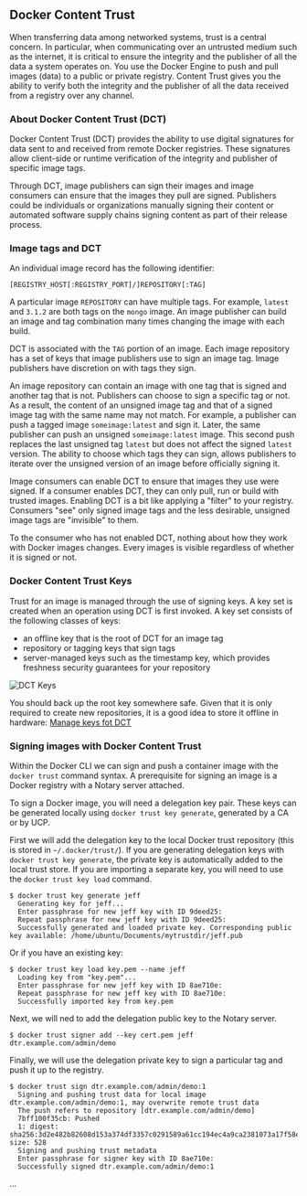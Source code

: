## Docker Content Trust

When transferring data among networked systems, trust is a central concern. In particular, when communicating over an
untrusted medium such as the internet, it is critical to ensure the integrity and the publisher of all the data a system
operates on. You use the Docker Engine to push and pull images (data) to a public or private registry. Content Trust
gives you the ability to verify both the integrity and the publisher of all the data received from a registry over any
channel.

### About Docker Content Trust (DCT)

Docker Content Trust (DCT) provides the ability to use digital signatures for data sent to and received from remote
Docker registries. These signatures allow client-side or runtime verification of the integrity and publisher of specific
image tags.

Through DCT, image publishers can sign their images and image consumers can ensure that the images they pull are signed.
Publishers could be individuals or organizations manually signing their content or automated software supply chains
signing content as part of their release process.

### Image tags and DCT

An individual image record has the following identifier:

```shell script
[REGISTRY_HOST[:REGISTRY_PORT]/]REPOSITORY[:TAG]
```

A particular image `REPOSITORY` can have multiple tags. For example, `latest` and `3.1.2` are both tags on the `mongo`
image. An image publisher can build an image and tag combination many times changing the image with each build.

DCT is associated with the `TAG` portion of an image. Each image repository has a set of keys that image publishers use
to sign an image tag. Image publishers have discretion on with tags they sign.

An image repository can contain an image with one tag that is signed and another tag that is not. Publishers can choose
to sign a specific tag or not. As a result, the content of an unsigned image tag and that of a signed image tag with the
same name may not match. For example, a publisher can push a tagged image `someimage:latest` and sign it. Later, the
same publisher can push an unsigned `someimage:latest` image. This second push replaces the last unsigned tag `latest`
but does not affect the signed `latest` version. The ability to choose which tags they can sign, allows publishers to
iterate over the unsigned version of an image before officially signing it.

Image consumers can enable DCT to ensure that images they use were signed. If a consumer enables DCT, they can only
pull, run or build with trusted images. Enabling DCT is a bit like applying a "filter" to your registry. Consumers "see"
only signed image tags and the less desirable, unsigned image tags are "invisible" to them.

To the consumer who has not enabled DCT, nothing about how they work with Docker images changes. Every images is visible
regardless of whether it is signed or not.

### Docker Content Trust Keys

Trust for an image is managed through the use of signing keys. A key set is created when an operation using DCT is first
invoked. A key set consists of the following classes of keys:
* an offline key that is the root of DCT for an image tag
* repository or tagging keys that sign tags
* server-managed keys such as the timestamp key, which provides freshness security guarantees for your repository

![DCT Keys](https://docs.docker.com/engine/security/trust/images/trust_components.png)

You should back up the root key somewhere safe. Given that it is only required to create new repositories, it is a good
idea to store it offline in hardware: [Manage keys fot DCT](https://docs.docker.com/engine/security/trust/trust_key_mng/)

### Signing images with Docker Content Trust

Within the Docker CLI we can sign and push a container image with the `docker trust` command syntax. A prerequisite for
signing an image is a Docker registry with a Notary server attached.

To sign a Docker image, you will need a delegation key pair. These keys can be generated locally using `docker trust key generate`,
generated by a CA or by UCP.

First we will add the delegation key to the local Docker trust repository (this is stored in `~/.docker/trust/`). If you
are generating delegation keys with `docker trust key generate`, the private key is automatically added to the local
trust store. If you are importing a separate key, you will need to use the `docker trust key load` command.

```shell script
$ docker trust key generate jeff
  Generating key for jeff...
  Enter passphrase for new jeff key with ID 9deed25:
  Repeat passphrase for new jeff key with ID 9deed25:
  Successfully generated and loaded private key. Corresponding public key available: /home/ubuntu/Documents/mytrustdir/jeff.pub
```

Or if you have an existing key:

```shell script
$ docker trust key load key.pem --name jeff
  Loading key from "key.pem"...
  Enter passphrase for new jeff key with ID 8ae710e:
  Repeat passphrase for new jeff key with ID 8ae710e:
  Successfully imported key from key.pem
```

Next, we will ned to add the delegation public key to the Notary server.

```shell script
$ docker trust signer add --key cert.pem jeff dtr.example.com/admin/demo
```

Finally, we will use the delegation private key to sign a particular tag and push it up to the registry.

```shell script
$ docker trust sign dtr.example.com/admin/demo:1
  Signing and pushing trust data for local image dtr.example.com/admin/demo:1, may overwrite remote trust data
  The push refers to repository [dtr.example.com/admin/demo]
  7bff100f35cb: Pushed
  1: digest: sha256:3d2e482b82608d153a374df3357c0291589a61cc194ec4a9ca2381073a17f58e size: 528
  Signing and pushing trust metadata
  Enter passphrase for signer key with ID 8ae710e:
  Successfully signed dtr.example.com/admin/demo:1
```

...